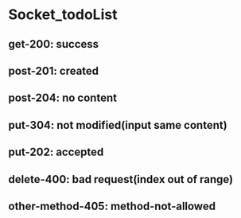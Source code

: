 # Socket_todoList

## get-200: success 
## post-201: created 
## post-204: no content 
## put-304: not modified(input same content)
## put-202: accepted 
## delete-400: bad request(index out of range)
## other-method-405: method-not-allowed
